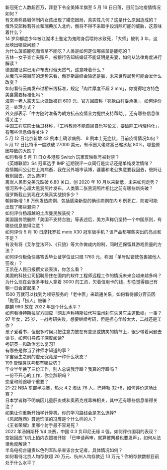 新冠死亡人数超百万，拜登下令全美降半旗至 5 月 16 日日落，目前当地疫情情况如何？  
有文章称县城体制内女孩出现了婚恋困局，真实性几何？这是什么原因造成的？  
俄外交部称若芬兰和瑞典加入北约，俄将不得不采取手段消除可能的威胁，这意味着什么？  
14 岁抑郁症少年被江湖术士鉴定为鬼附身后喂符水致死，「大师」被判 3 年，这反映出哪些问题？  
为什么菠菜能吃而青草不能吃？人类是如何定位哪些菜是能吃的？  
吉林一女子查亡夫账户，被银行告知结婚证不能证明是夫妻，如何从法律角度进行解读？  
德国被证实已用卢布支付俄天然气，这意味着什么？  
从俄乌冲突目前的走势来看，俄罗斯最终会输还是赢，未来世界局势可能会发什么改变？  
如何看待云南发布过桥米线标准，规定「肉片厚度不超 2 mm」，你觉得地方特色美食需要标准化吗？  
海南一老人露天生火做饭被罚 600 元，官方回应称「罚款由村委承担」，如何评价这一处理方式？  
外交部表示「中方随时准备为朝方抗击疫情全力提供支持帮助」，还有哪些信息值得关注？  
中国工程院院士徐卫林称，「工科教师不能自娱自乐写论文，要破除工科理科化」，有哪些信息值得关注？  
5 月 12 日北京新增 42 例本土确诊病例、 8 例本土无症状，目前疫情情况如何？  
5 月 12 日比特币一度跌破 27000 美元，有币圈大佬财富已缩水超 80%，哪些原因导致的大跌？  
如何看待 5 月 11 日众多港服 Switch 玩家反映账号被封禁？  
《英雄联盟》S4 冠军选手 IMP 近期锐评一众同行是实话还是单纯发泄情绪？  
疫情期间公公在上海病逝，我在另外城市读博，婆婆和老公执意要我回去，爸妈让我别回去，怎么选择?  
离岸人民币兑美元跌破 6.80 关口，创 2020 年 10 月以来新低，未来如何走势？  
银河系中心超大黑洞照片发布，人类第二张黑洞照片相比之前有哪些新突破？  
俄罗斯截止到现在大概真实战损多少？  
朝鲜新增 1.8 万例发热病例，包括感染新型的确诊病例在内 6 例死亡，防疫可能出现了哪些漏洞？  
如何评价杨超越的土库曼民族装扮？  
美国国务院删除「美国不支持台独」等表述后，美方声称仍坚持一个中国原则，有哪些信息值得注意？  
如何评价 5 月 10 日摩托罗拉 moto X30 冠军版手机？该产品都哪些突出的亮点和不足？  
有没有将《艾尔登法环》、《只狼》等大作做成内购制，同时还保留其游戏质量的方法？  
如何评价极兔快递寄丢毕业证学位证只赔 1760 元，称因「单号贴错致包裹被他人签收」？  
王凯在人民日报撰文谈表演，你怎么看？  
美国的科技公司招聘居住在国内的软件工程师远程工作的情况未来会越来越多吗？  
为什么现在会很多年轻人拿着 3000 的工资，欠着信用卡的钱，却总觉得自己有朝一日会富起来？  
1500 万就可以找到为领导服务的「老中医」来疏通关系，如何看待部分官员因「跑官」「捞人」被骗？  
麒麟 990 放在 2022 年是个什么水平？  
如何看待特斯拉官方回应「网友声称特斯拉代写温州刹车失灵车主道歉稿」一事？  
97 年女，25 岁，一战考研失败，想要继续考研，但是担心年龄太大，二战还是工作？  
孩子爱看书，但很多时候只把注意力放在有意思或搞笑的情节上，很少带着问题去读书，如何引导孩子深度阅读?  
考研英一和政治怎么复习?  
有哪些是你当了律师才知道的事？  
宇宙诞生之前的虚无究竟是一种什么状态？  
199 管理类联考都有哪些坑？  
毕业半年换了三份工作，别人总说我浮躁？我真的浮躁吗？  
一份不开心的工作，你会辞职吗？  
恋爱和前途哪个重要？  
21-22 NBA 东部半决赛，热火 4:2 淘汰 76 人，巴特勒 32+8，如何评价这场比赛？  
日本学者称不明病因儿童肝炎或和奥密克戎毒株相关，其中还有哪些信息值得关注？  
如果让你重新开始学计算机，你的学习路线会是怎么选择?  
《风起陇西》聂远饰演的冯膺是个什么样的人？  
《王者荣耀》里哪个射手最不容易死？  
2022 年汤姆斯杯 1/4 决赛，中国 0:3 负印尼无缘 4 强，如何评价国羽的表现？  
空姐回应飞机上拍内衣照被开除 「已申请再审，就算被网暴也要发声」，如何从法律角度解读？  
半岛电视台谴责以色列军队杀害该台女记者，具体情况如何？  
如何看待北京人均存款超 20 万元、杭州人均存款近 13 万元？你的存款数额目前处于什么水平？  
